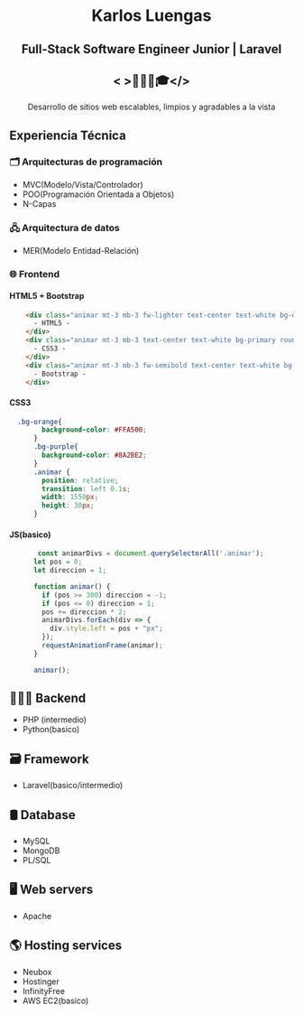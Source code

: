 <div align="center">
  
# Karlos Luengas

##  Full-Stack Software Engineer Junior | Laravel
## < >👨🏻‍💻🎓</>

Desarrollo de sitios web escalables, limpios y agradables a la vista 

</div>

## Experiencia Técnica

### 🗂️ Arquitecturas de programación

- MVC(Modelo/Vista/Controlador)
-  POO(Programación Orientada a Objetos)
-  N-Capas
  
### 🖧 Arquitectura de datos
- MER(Modelo Entidad-Relación)

### 🌐 Frontend
#### HTML5 + Bootstrap
```html
    <div class="animar mt-3 mb-3 fw-lighter text-center text-white bg-orange rounded ">
      - HTML5 -
    </div>
    <div class="animar mt-3 mb-3 text-center text-white bg-primary rounded">
      - CSS3 -
    </div>
    <div class="animar mt-3 mb-3 fw-semibold text-center text-white bg-purple rounded">
      - Bootstrap -
    </div>  
```
#### CSS3
```css
  .bg-orange{
        background-color: #FFA500;
      }
      .bg-purple{
        background-color: #8A2BE2;
      }
      .animar {
        position: relative;
        transition: left 0.1s;
        width: 1550px;
        height: 30px;
      }
```
#### JS(basico)
```js
	   const animarDivs = document.querySelectorAll('.animar');
      let pos = 0;
      let direccion = 1;

      function animar() {
        if (pos >= 300) direccion = -1;
        if (pos <= 0) direccion = 1;
        pos += direccion * 2;
        animarDivs.forEach(div => {
          div.style.left = pos + "px";
        });
        requestAnimationFrame(animar);
      }

      animar();
```
## 👨🏻‍💻 Backend
 - PHP (intermedio)
 - Python(basico)

## 🗃️ Framework
  - Laravel(basico/intermedio)

## 🛢️ Database
  - MySQL
  - MongoDB
  - PL/SQL

## 🖥 Web servers
  - Apache

## 🌎 Hosting services 
  - Neubox
  - Hostinger
  - InfinityFree
  - AWS EC2(basico)







	



